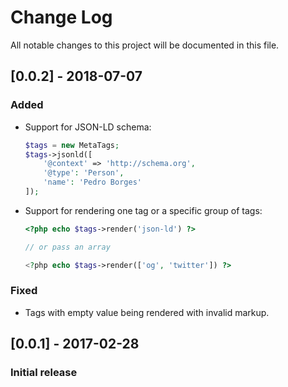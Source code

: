 # Change Log
All notable changes to this project will be documented in this file.

## [0.0.2] - 2018-07-07
### Added
- Support for JSON-LD schema:

    ```php
    $tags = new MetaTags;
    $tags->jsonld([
        '@context' => 'http://schema.org',
        '@type': 'Person',
        'name': 'Pedro Borges'
    ]);
    ```

- Support for rendering one tag or a specific group of tags:

    ```php
    <?php echo $tags->render('json-ld') ?>

    // or pass an array

    <?php echo $tags->render(['og', 'twitter']) ?>
    ```

### Fixed
- Tags with empty value being rendered with invalid markup.

## [0.0.1] - 2017-02-28
### Initial release
